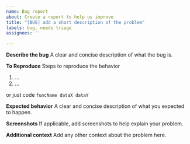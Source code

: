 ```yaml
---
name: Bug report
about: Create a report to help us improve
title: "[BUG] add a short description of the problem"
labels: bug, needs triage
assignees: ''

---
```


**Describe the bug**
A clear and concise description of what the bug is.

**To Reproduce**
Steps to reproduce the behavior
1. ...
2. ...

or just code
`funcName dataX dataY`

**Expected behavior**
A clear and concise description of what you expected to happen.

**Screenshots**
If applicable, add screenshots to help explain your problem.

**Additional context**
Add any other context about the problem here.
